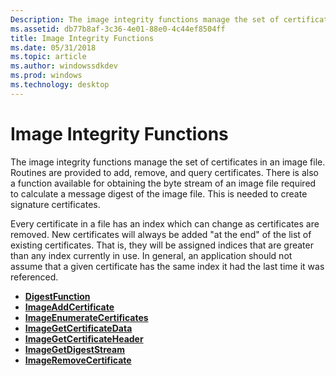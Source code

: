 ```yaml
---
Description: The image integrity functions manage the set of certificates in an image file.
ms.assetid: db77b8af-3c36-4e01-88e0-4c44ef8504ff
title: Image Integrity Functions
ms.date: 05/31/2018
ms.topic: article
ms.author: windowssdkdev
ms.prod: windows
ms.technology: desktop
---
```


# Image Integrity Functions

The image integrity functions manage the set of certificates in an image file. Routines are provided to add, remove, and query certificates. There is also a function available for obtaining the byte stream of an image file required to calculate a message digest of the image file. This is needed to create signature certificates.

Every certificate in a file has an index which can change as certificates are removed. New certificates will always be added "at the end" of the list of existing certificates. That is, they will be assigned indices that are greater than any index currently in use. In general, an application should not assume that a given certificate has the same index it had the last time it was referenced.

-   [**DigestFunction**](/windows/win32/Imagehlp/nc-imagehlp-digest_function?branch=master)
-   [**ImageAddCertificate**](/windows/win32/Imagehlp/nf-imagehlp-imageaddcertificate?branch=master)
-   [**ImageEnumerateCertificates**](/windows/win32/Imagehlp/nf-imagehlp-imageenumeratecertificates?branch=master)
-   [**ImageGetCertificateData**](/windows/win32/Imagehlp/nf-imagehlp-imagegetcertificatedata?branch=master)
-   [**ImageGetCertificateHeader**](/windows/win32/Imagehlp/nf-imagehlp-imagegetcertificateheader?branch=master)
-   [**ImageGetDigestStream**](/windows/win32/Imagehlp/nf-imagehlp-imagegetdigeststream?branch=master)
-   [**ImageRemoveCertificate**](/windows/win32/Imagehlp/nf-imagehlp-imageremovecertificate?branch=master)

 

 



